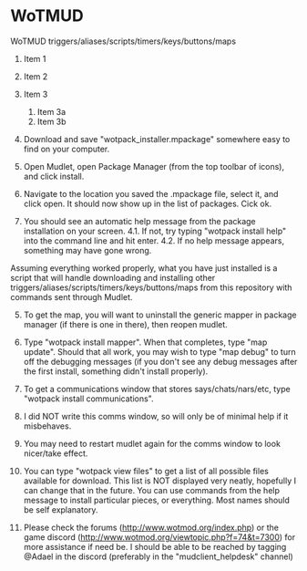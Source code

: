 # WoTMUD
WoTMUD triggers/aliases/scripts/timers/keys/buttons/maps

1. Item 1
1. Item 2
1. Item 3
   1. Item 3a
   1. Item 3b

1. Download and save "wotpack_installer.mpackage" somewhere easy to find on your computer.
2. Open Mudlet, open Package Manager (from the top toolbar of icons), and click install.
3. Navigate to the location you saved the .mpackage file, select it, and click open. It should now show up in the list of packages. Cick ok.
4. You should see an automatic help message from the package installation on your screen.
   4.1. If not, try typing "wotpack install help" into the command line and hit enter.
   4.2. If no help message appears, something may have gone wrong.

Assuming everything worked properly, what you have just installed is a script that will handle downloading and installing other triggers/aliases/scripts/timers/keys/buttons/maps from this repository with commands sent through Mudlet.

5) To get the map, you will want to uninstall the generic mapper in package manager (if there is one in there), then reopen mudlet.
6) Type "wotpack install mapper". When that completes, type "map update". Should that all work, you may wish to type "map debug" to turn off the debugging messages (if you don't see any debug messages after the first install, something didn't install properly).

7) To get a communications window that stores says/chats/nars/etc, type "wotpack install communications". 
8) I did NOT write this comms window, so will only be of minimal help if it misbehaves.
9) You may need to restart mudlet again for the comms window to look nicer/take effect.

10) You can type "wotpack view files" to get a list of all possible files available for download. This list is NOT displayed very neatly, hopefully I can change that in the future. You can use commands from the help message to install particular pieces, or everything. Most names should be self explanatory.


11) Please check the forums (http://www.wotmod.org/index.php) or the game discord (http://www.wotmod.org/viewtopic.php?f=74&t=7300) for more assistance if need be. I should be able to be reached by tagging @Adael in the discord (preferably in the "mudclient_helpdesk" channel)
